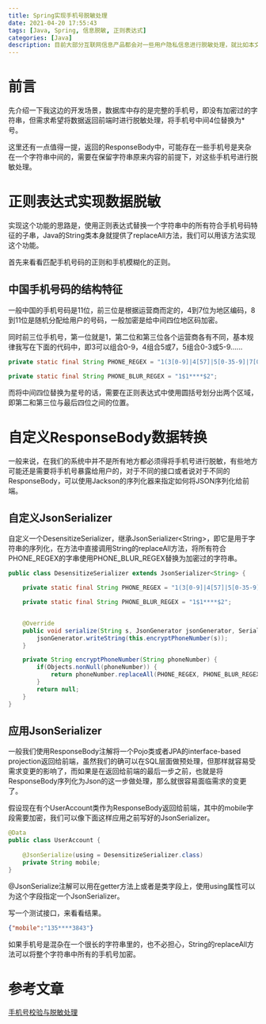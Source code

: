 ```yaml
---
title: Spring实现手机号脱敏处理
date: 2021-04-20 17:55:43
tags: [Java, Spring, 信息脱敏, 正则表达式]
categories: [Java]
description: 目前大部分互联网信息产品都会对一些用户隐私信息进行脱敏处理，就比如本文所涉及的手机号，看完本文，你可以自己用Java写一个简单的手机号脱敏处理的功能
---
```


# 前言

先介绍一下我这边的开发场景，数据库中存的是完整的手机号，即没有加密过的字符串，但需求希望将数据返回前端时进行脱敏处理，将手机号中间4位替换为*号。

这里还有一点值得一提，返回的ResponseBody中，可能存在一些手机号是夹杂在一个字符串中间的，需要在保留字符串原来内容的前提下，对这些手机号进行脱敏处理。

# 正则表达式实现数据脱敏

实现这个功能的思路是，使用正则表达式替换一个字符串中的所有符合手机号码特征的子串，Java的String类本身就提供了replaceAll方法，我们可以用该方法实现这个功能。

首先来看看匹配手机号码的正则和手机模糊化的正则。

## 中国手机号码的结构特征

一般中国的手机号码是11位，前三位是根据运营商而定的，4到7位为地区编码，8到11位是随机分配给用户的号码，一般加密是给中间四位地区码加密。

同时前三位手机号，第一位就是1，第二位和第三位各个运营商各有不同，基本规律我写在下面的代码中，即3可以组合0-9，4组合5或7，5组合0-3或5-9......

```java
private static final String PHONE_REGEX = "1(3[0-9]|4[57]|5[0-35-9]|7[0135678]|8[0-9])\\d{4}(\\d{4})";

private static final String PHONE_BLUR_REGEX = "1$1****$2";
```

而将中间四位替换为星号的话，需要在正则表达式中使用圆括号划分出两个区域，即第二和第三位与最后四位之间的位置。

# 自定义ResponseBody数据转换

一般来说，在我们的系统中并不是所有地方都必须得将手机号进行脱敏，有些地方可能还是需要将手机号暴露给用户的，对于不同的接口或者说对于不同的ResponseBody，可以使用Jackson的序列化器来指定如何将JSON序列化给前端。

## 自定义JsonSerializer

自定义一个DesensitizeSerializer，继承JsonSerializer\<String\>，即它是用于字符串的序列化，在方法中直接调用String的replaceAll方法，将所有符合PHONE_REGEX的字串使用PHONE_BLUR_REGEX替换为加密过的字符串。

```java
public class DesensitizeSerializer extends JsonSerializer<String> {

    private static final String PHONE_REGEX = "1(3[0-9]|4[57]|5[0-35-9]|7[0135678]|8[0-9])\\d{4}(\\d{4})";

    private static final String PHONE_BLUR_REGEX = "1$1****$2";


    @Override
    public void serialize(String s, JsonGenerator jsonGenerator, SerializerProvider serializerProvider) throws IOException {
        jsonGenerator.writeString(this.encryptPhoneNumber(s));
    }

    private String encryptPhoneNumber(String phoneNumber) {
        if(Objects.nonNull(phoneNumber)) {
            return phoneNumber.replaceAll(PHONE_REGEX, PHONE_BLUR_REGEX);
        }
        return null;
    }
}
```

## 应用JsonSerializer

一般我们使用ResponseBody注解将一个Pojo类或者JPA的interface-based projection返回给前端，虽然我们的确可以在SQL层面做预处理，但那样就容易受需求变更的影响了，而如果是在返回给前端的最后一步之前，也就是将ResponseBody序列化为Json的这一步做处理，那么就很容易面临需求的变更了。

假设现在有个UserAccount类作为ResponseBody返回给前端，其中的mobile字段需要加密，我们可以像下面这样应用之前写好的JsonSerializer。

```java
@Data
public class UserAccount {
    
    @JsonSerialize(using = DesensitizeSerializer.class)
    private String mobile;
}
```

@JsonSerialize注解可以用在getter方法上或者是类字段上，使用using属性可以为这个字段指定一个JsonSerializer。

写一个测试接口，来看看结果。

```json
{"mobile":"135****3843"}
```

如果手机号是混杂在一个很长的字符串里的，也不必担心，String的replaceAll方法可以将整个字符串中所有的手机号加密。

# 参考文章

[手机号校验与脱敏处理](https://www.pianshen.com/article/7263153515/)